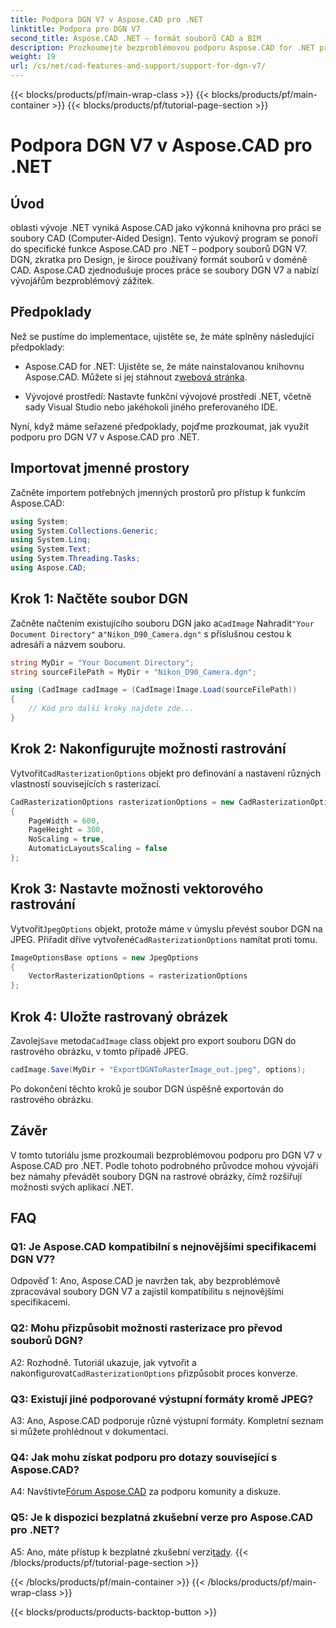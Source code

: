 ```yaml
---
title: Podpora DGN V7 v Aspose.CAD pro .NET
linktitle: Podpora pro DGN V7
second_title: Aspose.CAD .NET – formát souborů CAD a BIM
description: Prozkoumejte bezproblémovou podporu Aspose.CAD for .NET pro DGN V7. Převeďte soubory DGN na rastrové obrázky bez námahy pomocí podrobného návodu.
weight: 19
url: /cs/net/cad-features-and-support/support-for-dgn-v7/
---
```


{{< blocks/products/pf/main-wrap-class >}}
{{< blocks/products/pf/main-container >}}
{{< blocks/products/pf/tutorial-page-section >}}

# Podpora DGN V7 v Aspose.CAD pro .NET

## Úvod

oblasti vývoje .NET vyniká Aspose.CAD jako výkonná knihovna pro práci se soubory CAD (Computer-Aided Design). Tento výukový program se ponoří do specifické funkce Aspose.CAD pro .NET – podpory souborů DGN V7. DGN, zkratka pro Design, je široce používaný formát souborů v doméně CAD. Aspose.CAD zjednodušuje proces práce se soubory DGN V7 a nabízí vývojářům bezproblémový zážitek.

## Předpoklady

Než se pustíme do implementace, ujistěte se, že máte splněny následující předpoklady:

-  Aspose.CAD for .NET: Ujistěte se, že máte nainstalovanou knihovnu Aspose.CAD. Můžete si jej stáhnout z[webová stránka](https://releases.aspose.com/cad/net/).

- Vývojové prostředí: Nastavte funkční vývojové prostředí .NET, včetně sady Visual Studio nebo jakéhokoli jiného preferovaného IDE.

Nyní, když máme seřazené předpoklady, pojďme prozkoumat, jak využít podporu pro DGN V7 v Aspose.CAD pro .NET.

## Importovat jmenné prostory

Začněte importem potřebných jmenných prostorů pro přístup k funkcím Aspose.CAD:

```csharp
using System;
using System.Collections.Generic;
using System.Linq;
using System.Text;
using System.Threading.Tasks;
using Aspose.CAD;
```

## Krok 1: Načtěte soubor DGN

 Začněte načtením existujícího souboru DGN jako a`CadImage` Nahradit`"Your Document Directory"` a`"Nikon_D90_Camera.dgn"` s příslušnou cestou k adresáři a názvem souboru.

```csharp
string MyDir = "Your Document Directory";
string sourceFilePath = MyDir + "Nikon_D90_Camera.dgn";

using (CadImage cadImage = (CadImage)Image.Load(sourceFilePath))
{
    // Kód pro další kroky najdete zde...
}
```

## Krok 2: Nakonfigurujte možnosti rastrování

 Vytvořit`CadRasterizationOptions` objekt pro definování a nastavení různých vlastností souvisejících s rasterizací.

```csharp
CadRasterizationOptions rasterizationOptions = new CadRasterizationOptions
{
    PageWidth = 600,
    PageHeight = 300,
    NoScaling = true,
    AutomaticLayoutsScaling = false
};
```

## Krok 3: Nastavte možnosti vektorového rastrování

 Vytvořit`JpegOptions` objekt, protože máme v úmyslu převést soubor DGN na JPEG. Přiřadit dříve vytvořené`CadRasterizationOptions` namítat proti tomu.

```csharp
ImageOptionsBase options = new JpegOptions
{
    VectorRasterizationOptions = rasterizationOptions
};
```

## Krok 4: Uložte rastrovaný obrázek

 Zavolej`Save` metoda`CadImage` class objekt pro export souboru DGN do rastrového obrázku, v tomto případě JPEG.

```csharp
cadImage.Save(MyDir + "ExportDGNToRasterImage_out.jpeg", options);
```

Po dokončení těchto kroků je soubor DGN úspěšně exportován do rastrového obrázku.

## Závěr

V tomto tutoriálu jsme prozkoumali bezproblémovou podporu pro DGN V7 v Aspose.CAD pro .NET. Podle tohoto podrobného průvodce mohou vývojáři bez námahy převádět soubory DGN na rastrové obrázky, čímž rozšiřují možnosti svých aplikací .NET.

## FAQ

### Q1: Je Aspose.CAD kompatibilní s nejnovějšími specifikacemi DGN V7?

Odpověď 1: Ano, Aspose.CAD je navržen tak, aby bezproblémově zpracovával soubory DGN V7 a zajistil kompatibilitu s nejnovějšími specifikacemi.

### Q2: Mohu přizpůsobit možnosti rasterizace pro převod souborů DGN?

 A2: Rozhodně. Tutoriál ukazuje, jak vytvořit a nakonfigurovat`CadRasterizationOptions` přizpůsobit proces konverze.

### Q3: Existují jiné podporované výstupní formáty kromě JPEG?

A3: Ano, Aspose.CAD podporuje různé výstupní formáty. Kompletní seznam si můžete prohlédnout v dokumentaci.

### Q4: Jak mohu získat podporu pro dotazy související s Aspose.CAD?

 A4: Navštivte[Fórum Aspose.CAD](https://forum.aspose.com/c/cad/19) za podporu komunity a diskuze.

### Q5: Je k dispozici bezplatná zkušební verze pro Aspose.CAD pro .NET?

 A5: Ano, máte přístup k bezplatné zkušební verzi[tady](https://releases.aspose.com/).
{{< /blocks/products/pf/tutorial-page-section >}}

{{< /blocks/products/pf/main-container >}}
{{< /blocks/products/pf/main-wrap-class >}}

{{< blocks/products/products-backtop-button >}}
